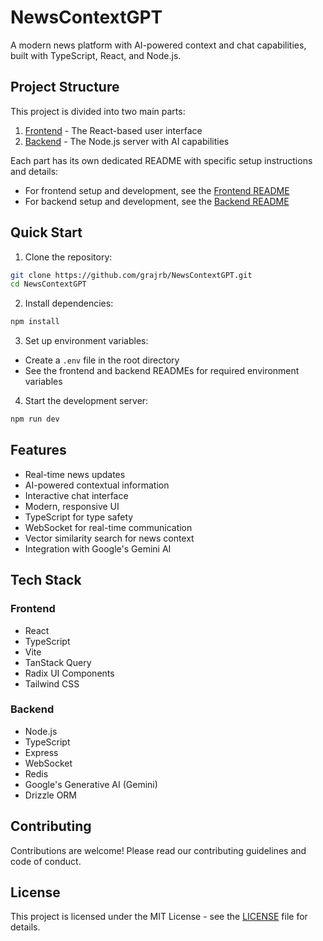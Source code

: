 # NewsContextGPT

A modern news platform with AI-powered context and chat capabilities, built with TypeScript, React, and Node.js.

## Project Structure

This project is divided into two main parts:

1. [Frontend](/frontend/README.md) - The React-based user interface
2. [Backend](/backend/README.md) - The Node.js server with AI capabilities

Each part has its own dedicated README with specific setup instructions and details:
- For frontend setup and development, see the [Frontend README](/frontend/README.md)
- For backend setup and development, see the [Backend README](/backend/README.md)

## Quick Start

1. Clone the repository:
```bash
git clone https://github.com/grajrb/NewsContextGPT.git
cd NewsContextGPT
```

2. Install dependencies:
```bash
npm install
```

3. Set up environment variables:
- Create a `.env` file in the root directory
- See the frontend and backend READMEs for required environment variables

4. Start the development server:
```bash
npm run dev
```

## Features

- Real-time news updates
- AI-powered contextual information
- Interactive chat interface
- Modern, responsive UI
- TypeScript for type safety
- WebSocket for real-time communication
- Vector similarity search for news context
- Integration with Google's Gemini AI

## Tech Stack

### Frontend
- React
- TypeScript
- Vite
- TanStack Query
- Radix UI Components
- Tailwind CSS

### Backend
- Node.js
- TypeScript
- Express
- WebSocket
- Redis
- Google's Generative AI (Gemini)
- Drizzle ORM

## Contributing

Contributions are welcome! Please read our contributing guidelines and code of conduct.

## License

This project is licensed under the MIT License - see the [LICENSE](LICENSE) file for details.
